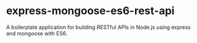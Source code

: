 # express-mongoose-es6-rest-api
A boilerplate application for building RESTful APIs in Node.js using express and mongoose with ES6.
